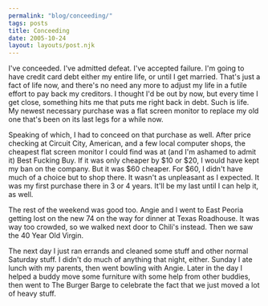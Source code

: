 ```yaml
---
permalink: "blog/conceeding/"
tags: posts
title: Conceeding
date: 2005-10-24
layout: layouts/post.njk
---
```


I've conceeded. I've admitted defeat. I've accepted failure. I'm going to have credit card debt either my entire life, or until I get married. That's just a fact of life now, and there's no need any more to adjust my life in a futile effort to pay back my creditors. I thought I'd be out by now, but every time I get close, something hits me that puts me right back in debt. Such is life. My newest necessary purchase was a flat screen monitor to replace my old one that's been on its last legs for a while now. 

Speaking of which, I had to conceed on that purchase as well. After price checking at Circuit City, American, and a few local computer shops, the cheapest flat screen monitor I could find was at (and I'm ashamed to admit it) Best Fucking Buy. If it was only cheaper by $10 or $20, I would have kept my ban on the company. But it was $60 cheaper. For $60, I didn't have much of a choice but to shop there. It wasn't as unpleasant as I expected. It was my first purchase there in 3 or 4 years. It'll be my last until I can help it, as well. 

The rest of the weekend was good too. Angie and I went to East Peoria getting lost on the new 74 on the way for dinner at Texas Roadhouse. It was way too crowded, so we walked next door to Chili's instead. Then we saw the 40 Year Old Virgin. 

The next day I just ran errands and cleaned some stuff and other normal Saturday stuff. I didn't do much of anything that night, either. Sunday I ate lunch with my parents, then went bowling with Angie. Later in the day I helped a buddy move some furniture with some help from other buddies, then went to The Burger Barge to celebrate the fact that we just moved a lot of heavy stuff.